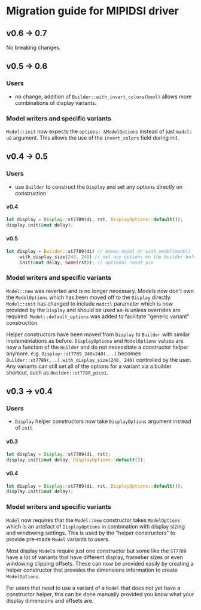 # Migration guide for MIPIDSI driver

## v0.6 -> 0.7

No breaking changes.

## v0.5 -> 0.6

### Users

* no change, addition of `Builder::with_invert_colors(bool)` allows more combinations of display variants.

### Model writers and specific variants

`Model::init` now expects the `options: &ModelOptions` instead of just `madcl: u8` argument. This allows the use of the `invert_colors` field during init.

## v0.4 -> 0.5

### Users

* use `Builder` to construct the `Display` and set any options directly on construction

#### v0.4

```rust
let display = Display::st7789(di, rst, DisplayOptions::default());
display.init(&mut delay);
```

#### v0.5

```rust
let display = Builder::st7789(di) // known model or with_model(model)
    .with_display_size(240, 240) // set any options on the builder before init
    .init(&mut delay, Some(rst)); // optional reset pin
```

### Model writers and specific variants

`Model::new` was reverted and is no longer necessary. Models now don't own the `ModelOptions` which has been moved off to the `Display` directly. `Model::init` has changed to include `madctl` parameter which is now provided by the `Display` and should be used as-is unless overrides are required.
`Model::default_options` was added to facilitate "generic variant" construction.

Helper constructors have been moved from `Display` to `Builder` with similar implementations as before.
`DisplayOptions` and `ModelOptions` values are now a function of the `Builder` and do not necessitate a constructor helper anymore. e.g. `Display::st7789_240x240(...)` becomes `Builder::st7789(...).with_display_size(240, 240)` controlled by the user.
Any variants can still set all of the options for a variant via a builder shortcut, such as `Builder::st7789_pico1`.

## v0.3 -> v0.4

### Users

* `Display` helper constructors now take `DisplayOptions` argument instead of `init`

#### v0.3

```rust
let display = Display::st7789(di, rst);
display.init(&mut delay, DisplayOptions::default());
```

#### v0.4 

```rust
let display = Display::st7789(di, rst, DisplayOptions::default());
display.init(&mut delay);
```

### Model writers and specific variants

`Model` now requires that the `Model::new` constructor takes `ModelOptions` which is an artefact of `DisplayOptions` in combination with display sizing and windowing settings. This is used by the "helper constructors" to provide pre-made `Model` variants to users.

Most display `Model`s require just one constructor but some like the `ST7789` have a lot of variants that have different display, frameber sizes or even windowing clipping offsets. These can now be provided easily by creating a helper constructor that provides the dimensions information to create `ModelOptions`.

For users that need to use a variant of a `Model` that does not yet have a constructor helper, this can be done manually provided you know what your display dimensions and offsets are.
